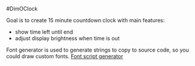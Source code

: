 #DimOClock

Goal is to create 15 minute countdown clock with main features:

* show time left until end
* adjust display brightness when time is out

Font generator is used to generate strings to copy to source code, so you could draw custom fonts.
[Font script generator](https://antumark.github.io/DimOClock/)

